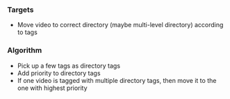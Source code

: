 ### Targets
- Move video to correct directory (maybe multi-level directory) according to tags

### Algorithm

- Pick up a few tags as directory tags
- Add priority to directory tags
- If one video is tagged with multiple directory tags, then move it to the one with highest priority
